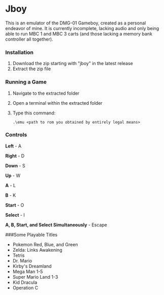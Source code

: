 # Jboy
This is an emulator of the DMG-01 Gameboy, created as a personal endeavor of mine. It is currently incomplete, lacking audio and only being able to run MBC 1 and MBC 3 carts (and those lacking a memory bank controller all together).

### Installation
1. Download the zip starting with "jboy" in the latest release
2. Extract the zip file
### Running a Game
1. Navigate to the extracted folder
2. Open a terminal within the extracted folder
3. Type this command:

     ```
     .\emu <path to rom you obtained by entirely legal means>
     ```
### Controls
**Left** - A

**Right** - D

**Down** - S

**Up** - W

**A** - L

**B** - K

**Start** - O

**Select** - I

**A, B, Start, and Select Simultaneously** - Escape

###Some Playable Titles
- Pokemon Red, Blue, and Green
- Zelda: Links Awakening
- Tetris
- Dr. Mario
- Kirby's Dreamland
- Mega Man 1-5
- Super Mario Land 1-3
- Kid Dracula
- Operation C
